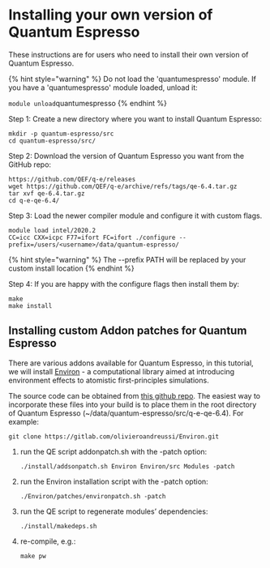 # Installing your own version of Quantum Espresso

These instructions are for users who need to install their own version of Quantum Espresso. 

{% hint style="warning" %}
Do not load the 'quantumespresso' module.  If you have a 'quantumespresso' module loaded, unload it:

`module unload`quantumespresso
{% endhint %}

Step 1: Create a new directory where you want to install Quantum Espresso:

```text
mkdir -p quantum-espresso/src
cd quantum-espresso/src/
```

Step 2: Download the version of Quantum Espresso you want from the GitHub repo:

```text
https://github.com/QEF/q-e/releases
wget https://github.com/QEF/q-e/archive/refs/tags/qe-6.4.tar.gz
tar xvf qe-6.4.tar.gz
cd q-e-qe-6.4/
```

Step 3: Load the newer compiler module and configure it with custom flags.

```text
module load intel/2020.2
CC=icc CXX=icpc F77=ifort FC=ifort ./configure --prefix=/users/<username>/data/quantum-espresso/
```

{% hint style="warning" %}
The --prefix PATH will be replaced by your custom install location
{% endhint %}

Step 4: If you are happy with the configure flags then install them by:

```text
make
make install 
```

## Installing custom Addon patches for Quantum Espresso 

There are various addons available for Quantum Espresso, in this tutorial, we will install [Environ](https://environ.readthedocs.io/en/latest/) - a computational library aimed at introducing environment effects to atomistic first-principles simulations.

The source code can be obtained from [this github repo](https://github.com/brown-ccv/CIME_Oscar). The easiest way to incorporate these files into your build is to place them in the root directory of Quantum Espresso \(~/data/quantum-espresso/src/q-e-qe-6.4\). For example:

```text
git clone https://gitlab.com/olivieroandreussi/Environ.git
```

1. run the QE script addonpatch.sh with the -patch option:

   ```text
   ./install/addsonpatch.sh Environ Environ/src Modules -patch
   ```

2. run the Environ installation script with the -patch option:

   ```text
   ./Environ/patches/environpatch.sh -patch
   ```

3. run the QE script to regenerate modules’ dependencies:

   ```text
   ./install/makedeps.sh
   ```

4. re-compile, e.g.:

   ```text
   make pw
   ```

